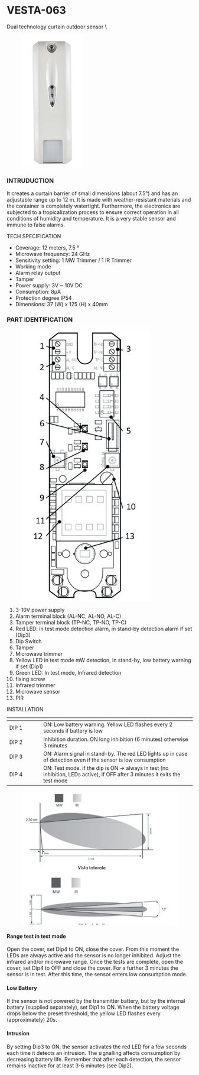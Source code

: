 # VESTA-063

Dual technology curtain outdoor sensor
\



<figure><img src=".gitbook/assets/vesta-063 F.jpg" alt="" width="167"><figcaption></figcaption></figure>

### INTRUDUCTION

It creates a curtain barrier of small dimensions (about 7.5°) and
&#x20;has an adjustable range up to 12 m. It is made with
&#x20;weather-resistant materials and the container is completely
&#x20;watertight. Furthermore, the electronics are subjected to a
&#x20;tropicalization process to ensure correct operation in all
&#x20;conditions of humidity and temperature.
&#x20;It is a very stable sensor and immune to false alarms.

TECH SPECIFICATION

* &#x20;   Coverage: 12 meters, 7.5 °
* &#x20;   Microwave frequency: 24 GHz
* &#x20;   Sensitivity setting: 1 MW Trimmer / 1 IR Trimmer
* &#x20;   Working mode
* &#x20;   Alarm relay output
* &#x20;   Tamper
* &#x20;   Power supply: 3V \~ 10V DC
* &#x20;   Consumption: 8µA
* &#x20;   Protection degree IP54
* &#x20;   Dimensions: 37 (W) x 125 (H) x 40mm

### PART IDENTIFICATION

<figure><img src=".gitbook/assets/image (316).png" alt=""><figcaption></figcaption></figure>

1. 3-10V power supply
2. Alarm terminal block (AL-NC, AL-NO, AL-C)
3. Tamper terminal block (TP-NC, TP-NO, TP-C)
4. Red LED: in test mode detection alarm, in stand-by detection alarm if set (Dip3)
5. Dip Switch
6. Tamper
7. Microwave trimmer
8. Yellow LED  in test mode mW detection, in stand-by, low battery warning if set (Dip1)
9. Green LED: In test mode, Infrared detection
10. fixing screw
11. Infrared trimmer
12. Microwave sensor
13. PIR

INSTALLATION

<table><thead><tr><th width="78"></th><th></th></tr></thead><tbody><tr><td>DIP 1</td><td>ON: Low battery warning. Yellow LED flashes every 2 seconds if battery is low</td></tr><tr><td>DIP 2</td><td>Inhibition duration. ON long inhibition (6 minutes) otherwise 3 minutes</td></tr><tr><td>DIP 3</td><td>ON: Alarm signal in stand-by. The red LED lights up in case of detection even if the sensor is low consumption</td></tr><tr><td>DIP 4</td><td>ON: Test mode. If the dip is ON -> always in test (no inhibition, LEDs active), if OFF after 3 minutes it exits the test mode</td></tr></tbody></table>

<figure><img src=".gitbook/assets/image (317).png" alt=""><figcaption></figcaption></figure>

#### Range test in test mode

Open the cover, set Dip4 to ON, close the cover. From this moment the LEDs are
&#x20;always active and the sensor is no longer inhibited. Adjust the infrared
&#x20;and/or microwave range. Once the tests are complete, open the cover, set Dip4 to OFF and close
&#x20;the cover. For a further 3 minutes the sensor is in test. After this time, the sensor enters
&#x20;low consumption mode.

#### Low Battery

If the sensor is not powered by the transmitter battery, but by the internal battery (supplied separately), set Dip1 to ON. When the battery voltage drops below the preset threshold, the yellow LED flashes every (approximately) 20s.

#### Intrusion

By setting Dip3 to ON, the sensor activates the red LED for a few seconds each time it detects an intrusion. The signalling affects consumption by decreasing battery life. Remember that
&#x20;after each detection, the sensor remains inactive for at least 3-6 minutes (see Dip2).
